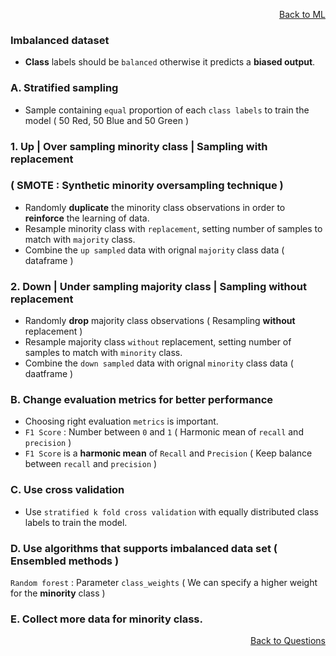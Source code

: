 <p align='right'><a align="right" href="https://github.com/KIRANKUMAR7296/Library/blob/main/Machine%20Learning/Machine%20Learning%20Models.md">Back to ML</a></p>

### Imbalanced dataset

- **Class** labels should be `balanced` otherwise it predicts a **biased output**.

### A. Stratified sampling
- Sample containing `equal` proportion of each `class labels` to train the model ( 50 Red, 50 Blue and 50 Green )

### 1. Up | Over sampling minority class | Sampling with replacement 

### ( SMOTE : Synthetic minority oversampling technique )

- Randomly **duplicate** the minority class observations in order to **reinforce** the learning of data.
- Resample minority class with `replacement`, setting number of samples to match with `majority` class.
- Combine the `up sampled` data with orignal `majority` class data ( dataframe )

### 2. Down | Under sampling majority class | Sampling without replacement 
- Randomly **drop** majority class observations ( Resampling **without** replacement )
- Resample majority class `without` replacement, setting number of samples to match with `minority` class.
- Combine the `down sampled` data with orignal `minority` class data ( daatframe )

### B. Change evaluation metrics for better performance
- Choosing right evaluation `metrics` is important.
- `F1 Score` : Number between `0` and `1` ( Harmonic mean of `recall` and `precision` )
- `F1 Score` is a **harmonic mean** of `Recall` and `Precision` ( Keep balance between `recall` and `precision` )

### C. Use cross validation 
- Use `stratified k fold cross validation` with equally distributed class labels to train the model.

### D. Use algorithms that supports imbalanced data set ( Ensembled methods )

`Random forest` : Parameter `class_weights` ( We can specify a higher weight for the **minority** class )

### E. Collect more data for minority class.

<p align='right'><a align="right" href="https://github.com/KIRANKUMAR7296/Library/blob/main/Interview.md">Back to Questions</a></p>
